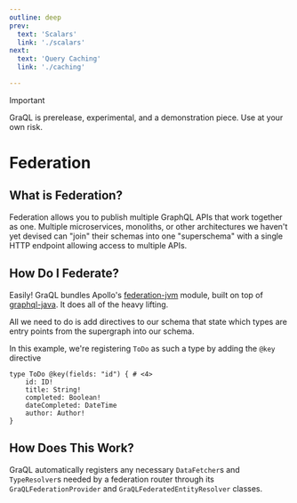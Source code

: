 ```yaml
---
outline: deep
prev:
  text: 'Scalars'
  link: './scalars'
next:
  text: 'Query Caching'
  link: './caching'

---
```


> [!IMPORTANT]
> GraQL is prerelease, experimental, and a demonstration piece. Use at your own risk.

# Federation

## What is Federation?

Federation allows you to publish multiple GraphQL APIs that work together as one. Multiple microservices, 
monoliths, or other architectures we haven't yet devised can "join" their schemas into 
one "superschema" with a single HTTP endpoint allowing access to multiple APIs.

## How Do I Federate?

Easily! GraQL bundles Apollo's [federation-jvm](https://github.com/apollographql/federation-jvm) module,
built on top of [graphql-java](https://www.graphql-java.com/). It does all of the heavy lifting. 

All we need to do is add directives to our schema that state 
which types are entry points from the supergraph into our schema.

In this example, we're registering `ToDo` as such a type by adding the `@key` directive

```
type ToDo @key(fields: "id") { # <4>
    id: ID!
    title: String!
    completed: Boolean!
    dateCompleted: DateTime
    author: Author!
}
```

## How Does This Work?

GraQL automatically registers any necessary `DataFetcher`s and `TypeResolver`s needed by a federation router
through its `GraQLFederationProvider` and `GraQLFederatedEntityResolver` classes.
